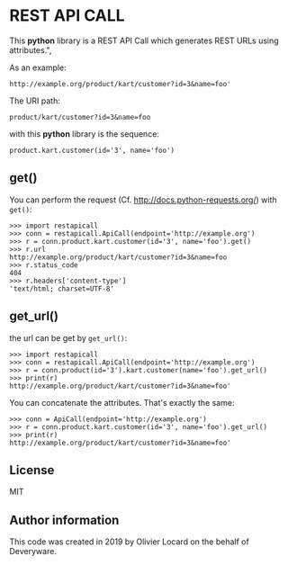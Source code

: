 # REST API CALL

This **python** library is a REST API Call which generates REST URLs using attributes.",

As an example:

    http://example.org/product/kart/customer?id=3&name=foo'

The URI path:

    product/kart/customer?id=3&name=foo

with this **python** library is the sequence:

    product.kart.customer(id='3', name='foo')

## get()

You can perform the request (Cf. http://docs.python-requests.org/) with `get()`:

    >>> import restapicall
    >>> conn = restapicall.ApiCall(endpoint='http://example.org')
    >>> r = conn.product.kart.customer(id='3', name='foo').get()
    >>> r.url
    http://example.org/product/kart/customer?id=3&name=foo
    >>> r.status_code
    404
    >>> r.headers['content-type']
    'text/html; charset=UTF-8'

## get_url()

the url can be get by `get_url()`:

    >>> import restapicall
    >>> conn = restapicall.ApiCall(endpoint='http://example.org')
    >>> r = conn.product(id='3').kart.customer(name='foo').get_url()
    >>> print(r)
    http://example.org/product/kart/customer?id=3&name=foo'

You can concatenate the attributes. That's exactly the same:

    >>> conn = ApiCall(endpoint='http://example.org')
    >>> r = conn.product.kart.customer(id='3', name='foo').get_url()
    >>> print(r)
    http://example.org/product/kart/customer?id=3&name=foo'


## License

MIT

## Author information

This code was created in 2019 by Olivier Locard on the behalf of Deveryware.
